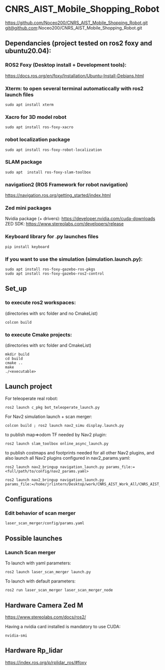 # CNRS_AIST_Mobile_Shopping_Robot
https://github.com/Noceo200/CNRS_AIST_Mobile_Shopping_Robot.git
git@github.com:Noceo200/CNRS_AIST_Mobile_Shopping_Robot.git

## Dependancies (project tested on ros2 foxy and ubuntu20.04): 
### ROS2 Foxy (Desktop install + Development tools):
https://docs.ros.org/en/foxy/Installation/Ubuntu-Install-Debians.html

### Xterm: to open several terminal automaticcally with ros2 launch files
```
sudo apt install xterm
```

### Xacro for 3D model robot
```
sudo apt install ros-foxy-xacro
```

###  robot localization package
```
sudo apt install ros-foxy-robot-localization
```

###  SLAM package
```
sudo apt  install ros-foxy-slam-toolbox
```

### navigation2 (ROS Framework for robot navigation)
https://navigation.ros.org/getting_started/index.html

### Zed mini packages
Nvidia package (+ drivers):
https://developer.nvidia.com/cuda-downloads
ZED SDK:
https://www.stereolabs.com/developers/release

### Keyboard library for .py launches files
```
pip install keyboard
```

### If you want to use the simulation (simulation.launch.py):
```
sudo apt install ros-foxy-gazebo-ros-pkgs
sudo apt install ros-foxy-gazebo-ros2-control
```

## Set_up
### to execute ros2 workspaces:
(directories with src folder and no CmakeList)
```
colcon build
```
### to execute Cmake projects:
(directories with src folder and CmakeList)
```
mkdir build
cd build
cmake ..
make
./<executable>
```


## Launch project
For teleoperate real robot:
```
ros2 launch c_pkg bot_teleoperate_launch.py
```
For Nav2 simulation launch + scan merger:
```
colcon build ; ros2 launch nav2_simu display.launch.py
```

to publish map=>odom TF needed by Nav2 plugin:
```
ros2 launch slam_toolbox online_async_launch.py
```
to publish costmaps and footprints needed for all other Nav2 plugins, and also launch all Nav2 plugins configured in nav2_params.yaml:
```
ros2 launch nav2_bringup navigation_launch.py params_file:=<full/path/to/config/nav2_params.yaml>
```
```
ros2 launch nav2_bringup navigation_launch.py params_file:=/home/jrlintern/Desktop/work/CNRS_AIST_Work_All/CNRS_AIST_Mobile_Shopping_Robot/robot_ws_ros2/src/nav2_simu/config/nav2_params.yaml
```

## Configurations
### Edit behavior of scan merger
```
laser_scan_merger/config/params.yaml
```

## Possible launches
### Launch Scan merger
To launch with yaml parameters:
```
ros2 launch laser_scan_merger launch.py
```

To launch with default parameters:
```
ros2 run laser_scan_merger laser_scan_merger_node
```

## Hardware Camera Zed M
https://www.stereolabs.com/docs/ros2/

Having a nvidia card installed is mandatory to use CUDA:
```
nvidia-smi
```

## Hardware Rp_lidar
https://index.ros.org/p/rplidar_ros/#foxy
